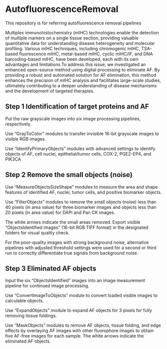 # AutofluorescenceRemoval
This repository is for referring autofluorescence removal pipelines

Multiplex immunohistochemistry (mIHC) technologies enable the detection of multiple markers on a single tissue section, providing valuable quantitative data for understanding disease heterogeneity and molecular profiling. Various mIHC techniques, including chromogenic mIHC, TSA-based fluorescence mIHC, metal-based mIHC, cyclic mIHC/IF, and DNA barcoding-based mIHC, have been developed, each with its own advantages and limitations.To address this issue, we investigated an enhanced open-source method using digital processing to eliminate AF. By providing a robust and automated solution for AF elimination, this method enhances the precision of mIHC analysis and facilitates large-scale studies, ultimately contributing to a deeper understanding of disease mechanisms and the development of targeted therapies.
## Step 1 Identification of target proteins and AF
Put the raw grayscale images into six image processing pipelines, respectively. 

Use “GrayToColor” modules to transfer invisible 16-bit grayscale images to visible RGB images.

Use “IdentifyPrimaryObjects” modules with advanced settings to identify objects of AF, cell nuclei, epithelial/tumor cells, COX-2, PGE2-EP4, and PIK3CA

## Step 2 Remove the small objects (noise)
Use “MeasureObjectsSizeShape” modules to measure the area and shape features of identified AF, nuclei, tumor cells, and positive biomarker objects.

Use “FilterObjects” modules to remove the small objects (noise) less than 40 pixels (in area value) for three biomarker images and objects less than 20 pixels (in area value) for DAPI and Pan CK images.

The white arrows indicate the small areas removed. Export visible “ObjectsIdentified images” (16-bit RGB TIFF format) in the designated folders for visual quality check.

For the poor-quality images with strong background noise, alternative pipelines with adjusted threshold settings were used for a second or third run to correctly differentiate true signals from background noise. 

## Step 3 Eliminated AF objects
Input the six “ObjectsIdentified” images into an image measurement pipeline for continued image processing.

Use “ConvertImageToObjects” module to convert loaded visible images to calculable objects.

Use “ExpandObjects” module to expand AF objects for 3 pixels for fully removing tissue foldings.

Use “MaskObjects” modules to remove AF objects, tissue folding, and edge effects by overlaying AF images with other fluorophore images to obtain five AF-free images for each sample. The white arrows indicate the eliminated AF objects. 
